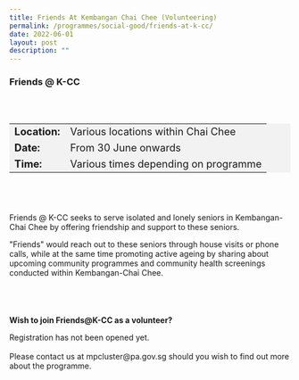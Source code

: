```yaml
---
title: Friends At Kembangan Chai Chee (Volunteering)
permalink: /programmes/social-good/friends-at-k-cc/
date: 2022-06-01
layout: post
description: ""
---
```

### Friends @ K-CC ### 

<div style="padding:30px 0 30px 0">
<table style="font-size:130%; background-color:#f2f2f2">
	<tbody>
		<tr>
			<td><b>Location:</b></td>
			<td>Various locations within Chai Chee</td>
		</tr>
		<tr>
			<td><b>Date:</b></td>
			<td>From 30 June onwards</td>
		</tr>
		<tr>
			<td><b>Time:</b></td>
			<td>Various times depending on programme</td>
		</tr>
	</tbody>
</table>
</div>
	
<div style="padding:10px 0 20px 0;">
	<p>Friends @ K-CC seeks to serve isolated and lonely seniors in Kembangan-Chai Chee by offering friendship and support to these seniors.</p>
	<p>"Friends" would reach out to these seniors through house visits or phone calls, while at the same time promoting active ageing by sharing about upcoming community programmes and community health screenings conducted within Kembangan-Chai Chee.</p>
</div>

<div style="padding:20px 0 15px 0">
	<p><b>Wish to join Friends@K-CC as a volunteer?</b></p>
	<p>Registration has not been opened yet.<br><br>Please contact us at mpcluster@pa.gov.sg should you wish to find out more about the programme.</p>
</div>
